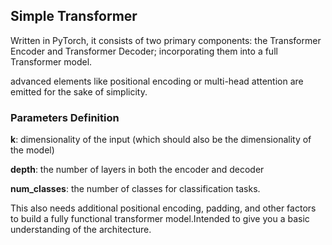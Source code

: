 ## Simple Transformer 

Written in PyTorch, it consists of two primary components: the Transformer Encoder and Transformer Decoder; incorporating them into a full Transformer model. 

advanced elements like positional encoding or multi-head attention are emitted for the sake of simplicity.

### Parameters Definition

**k**: dimensionality of the input (which should also be the dimensionality of the model)

**depth**: the number of layers in both the encoder and decoder

**num_classes**: the number of classes for classification tasks.

This also needs additional positional encoding, padding, and other factors to build a fully functional transformer model.Intended to give you a basic understanding of the architecture.
